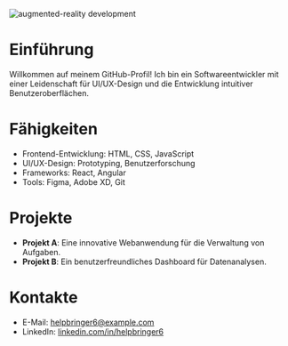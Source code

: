 ![augmented-reality development](https://media1.giphy.com/media/v1.Y2lkPTdiYzJhNDkwcThjOHAwZ3V5cG0wZ3h2NWNhemZpdmlkNHk3ODd6eGZ2aXhubGE4OSZlcD12MV9naWZzX3NlYXJjaCZjdD1n/8AjntsKCAY4Iu3nqJz/giphy.gif)

# Einführung
Willkommen auf meinem GitHub-Profil! Ich bin ein Softwareentwickler mit einer Leidenschaft für UI/UX-Design und die Entwicklung intuitiver Benutzeroberflächen.

# Fähigkeiten
- Frontend-Entwicklung: HTML, CSS, JavaScript
- UI/UX-Design: Prototyping, Benutzerforschung
- Frameworks: React, Angular
- Tools: Figma, Adobe XD, Git

# Projekte
- **Projekt A**: Eine innovative Webanwendung für die Verwaltung von Aufgaben.
- **Projekt B**: Ein benutzerfreundliches Dashboard für Datenanalysen.

# Kontakte
- E-Mail: helpbringer6@example.com
- LinkedIn: [linkedin.com/in/helpbringer6](https://linkedin.com/in/helpbringer6)